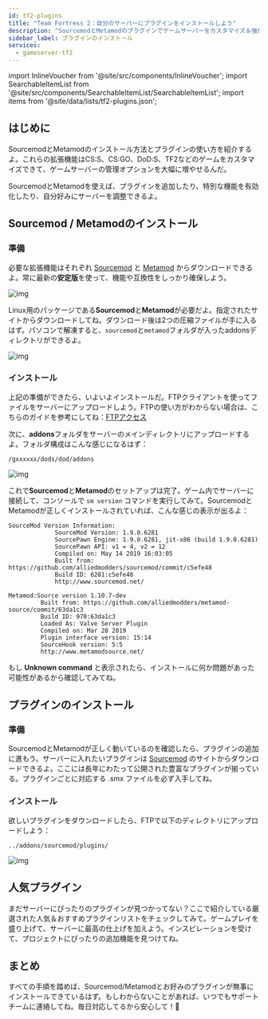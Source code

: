 ```yaml
---
id: tf2-plugins
title: "Team Fortress 2：自分のサーバーにプラグインをインストールしよう"
description: "SourcemodとMetamodのプラグインでゲームサーバーをカスタマイズ＆強化して、管理や機能をもっと便利に → 今すぐチェック"
sidebar_label: プラグインのインストール
services:
  - gameserver-tf2
---
```


import InlineVoucher from '@site/src/components/InlineVoucher';
import SearchableItemList from '@site/src/components/SearchableItemList/SearchableItemList';
import items from '@site/data/lists/tf2-plugins.json';


## はじめに

SourcemodとMetamodのインストール方法とプラグインの使い方を紹介するよ。これらの拡張機能はCS:S、CS:GO、DoD:S、TF2などのゲームをカスタマイズできて、ゲームサーバーの管理オプションを大幅に増やせるんだ。

SourcemodとMetamodを使えば、プラグインを追加したり、特別な機能を有効化したり、自分好みにサーバーを調整できるよ。

<InlineVoucher />



## Sourcemod / Metamodのインストール

### 準備

必要な拡張機能はそれぞれ [Sourcemod](https://sourcemod.net/) と [Metamod](https://www.sourcemm.net/downloads.php?branch=stable) からダウンロードできるよ。常に最新の**安定版**を使って、機能や互換性をしっかり確保しよう。

![img](https://screensaver01.zap-hosting.com/index.php/s/STp7pRgjYS4c4yg/preview)

Linux用のパッケージである**Sourcemod**と**Metamod**が必要だよ。指定されたサイトからダウンロードしてね。ダウンロード後は2つの圧縮ファイルが手に入るはず。パソコンで解凍すると、`sourcemod`と`metamod`フォルダが入ったaddonsディレクトリができるよ。

![img](https://screensaver01.zap-hosting.com/index.php/s/WbxyRK8FM7GKxqt/preview)

### インストール

上記の準備ができたら、いよいよインストールだ。FTPクライアントを使ってファイルをサーバーにアップロードしよう。FTPの使い方がわからない場合は、こちらのガイドを参考にしてね：[FTPアクセス](gameserver-ftpaccess.md)

次に、**addons**フォルダをサーバーのメインディレクトリにアップロードするよ。フォルダ構成はこんな感じになるはず：

```
/gxxxxxx/dods/dod/addons
```

![img](https://screensaver01.zap-hosting.com/index.php/s/JzWxPT3yP4zAsHz/preview)

これで**Sourcemod**と**Metamod**のセットアップは完了。ゲーム内でサーバーに接続して、コンソールで ``sm version`` コマンドを実行してみて。SourcemodとMetamodが正しくインストールされていれば、こんな感じの表示が出るよ：

```
SourceMod Version Information:
             SourceMod Version: 1.9.0.6281
             SourcePawn Engine: 1.9.0.6281, jit-x86 (build 1.9.0.6281)
             SourcePawn API: v1 = 4, v2 = 12
             Compiled on: May 14 2019 16:03:05
             Built from: https://github.com/alliedmodders/sourcemod/commit/c5efe48
             Build ID: 6281:c5efe48
             http://www.sourcemod.net/
```
```             
Metamod:Source version 1.10.7-dev
         Built from: https://github.com/alliedmodders/metamod-source/commit/63da1c3
         Build ID: 970:63da1c3
         Loaded As: Valve Server Plugin
         Compiled on: Mar 28 2019
         Plugin interface version: 15:14
         SourceHook version: 5:5
         http://www.metamodsource.net/
```

もし **Unknown command** と表示されたら、インストールに何か問題があった可能性があるから確認してみてね。



## プラグインのインストール

### 準備

SourcemodとMetamodが正しく動いているのを確認したら、プラグインの追加に進もう。サーバーに入れたいプラグインは [Sourcemod](https://sourcemod.net/) のサイトからダウンロードできるよ。ここには長年にわたって公開された豊富なプラグインが揃っている。プラグインごとに対応する .smx ファイルを必ず入手してね。

### インストール

欲しいプラグインをダウンロードしたら、FTPで以下のディレクトリにアップロードしよう：

```
../addons/sourcemod/plugins/
```


![img](https://screensaver01.zap-hosting.com/index.php/s/A6E4cQCwQnoqTKc/preview)



## 人気プラグイン
まだサーバーにぴったりのプラグインが見つかってない？ここで紹介している厳選された人気＆おすすめプラグインリストをチェックしてみて。ゲームプレイを盛り上げて、サーバーに最高の仕上げを加えよう。インスピレーションを受けて、プロジェクトにぴったりの追加機能を見つけてね。
<SearchableItemList items={items} />


## まとめ

すべての手順を踏めば、Sourcemod/Metamodとお好みのプラグインが無事にインストールできているはず。もしわからないことがあれば、いつでもサポートチームに連絡してね。毎日対応してるから安心して！🙂

<InlineVoucher />
